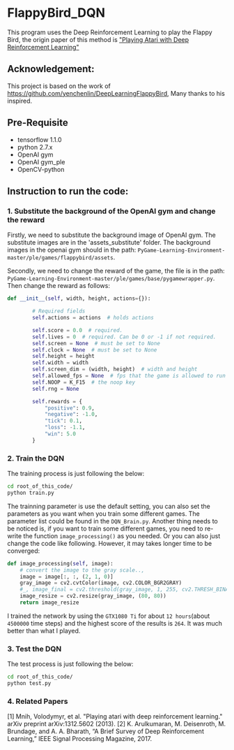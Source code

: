 # FlappyBird_DQN
This program uses the Deep Reinforcement Learning to play the Flappy Bird, the origin paper of this method is ["Playing Atari with Deep Reinforcement Learning"](https://www.cs.toronto.edu/~vmnih/docs/dqn.pdf) 

## Acknowledgement:
This project is based on the work of https://github.com/yenchenlin/DeepLearningFlappyBird, Many thanks to his inspired. 

## Pre-Requisite
* tensorflow 1.1.0
* python 2.7.x
* OpenAI gym
* OpenAI gym_ple
* OpenCV-python

## Instruction to run the code:
### 1. Substitute the background of the OpenAI gym and change the reward
Firstly,  we need to substitute the background image of OpenAI gym. The substitute images are in the 'assets_substitute' folder. The background images in the openai gym should in the path: `PyGame-Learning-Environment-master/ple/games/flappybird/assets`.  
  
Secondly, we need to change the reward of the game, the file is in the path: `PyGame-Learning-Environment-master/ple/games/base/pygamewrapper.py`. Then change the reward as follows:
```python
def __init__(self, width, height, actions={}):

        # Required fields
        self.actions = actions  # holds actions

        self.score = 0.0  # required.
        self.lives = 0  # required. Can be 0 or -1 if not required.
        self.screen = None  # must be set to None
        self.clock = None  # must be set to None
        self.height = height
        self.width = width
        self.screen_dim = (width, height)  # width and height
        self.allowed_fps = None  # fps that the game is allowed to run at.
        self.NOOP = K_F15  # the noop key
        self.rng = None

        self.rewards = {
            "positive": 0.9,
            "negative": -1.0,
            "tick": 0.1,
            "loss": -1.1,
            "win": 5.0
        }
```

### 2. Train the DQN
The training process is just following the below:
```bash
cd root_of_this_code/
python train.py
```
The trainning parameter is use the default setting, you can also set the parameters as you want when you train some different games. The parameter list could be found in the `DQN_Brain.py`. Another thing needs to be noticed is, if you want to train some different games, you need to re-write the function `image_processing()` as you needed. Or you can also just change the code like following. However, it may takes longer time to be converged:
```python
def image_processing(self, image):
	# convert the image to the gray scale..,
	image = image[:, :, (2, 1, 0)]
	gray_image = cv2.cvtColor(image, cv2.COLOR_BGR2GRAY)
	#_, image_final = cv2.threshold(gray_image, 1, 255, cv2.THRESH_BINARY)
	image_resize = cv2.resize(gray_image, (80, 80))
	return image_resize
```
I trained the network by using the `GTX1080 Ti` for about `12 hours`(about `4500000` time steps) and the highest score of the results is `264`. It was much better than what I played.

### 3. Test the DQN
The test process is just following the below:
```bash
cd root_of_this_code/
python test.py
```
### 4. Related Papers
[1] Mnih, Volodymyr, et al. "Playing atari with deep reinforcement learning." arXiv preprint arXiv:1312.5602 (2013).
[2] K. Arulkumaran, M. Deisenroth, M. Brundage, and A. A. Bharath, “A Brief Survey of Deep Reinforcement Learning,” IEEE Signal Processing Magazine, 2017. 




